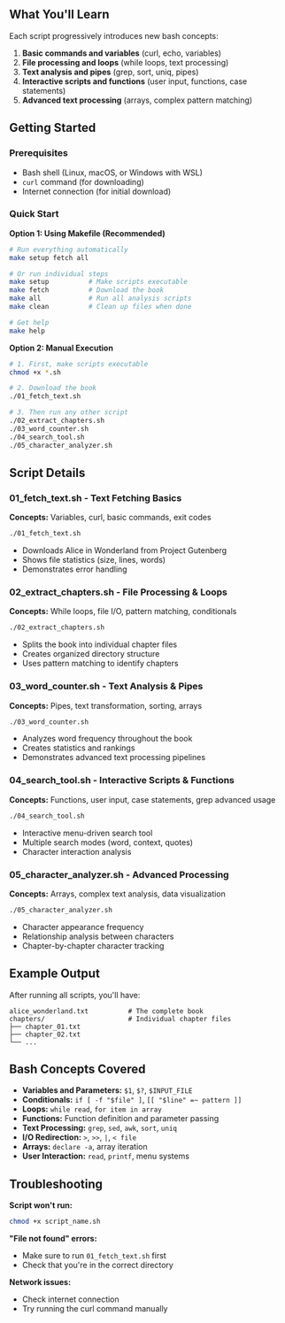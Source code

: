 
## What You'll Learn

Each script progressively introduces new bash concepts:

1. **Basic commands and variables** (curl, echo, variables)
2. **File processing and loops** (while loops, text processing)
3. **Text analysis and pipes** (grep, sort, uniq, pipes)
4. **Interactive scripts and functions** (user input, functions, case statements)
5. **Advanced text processing** (arrays, complex pattern matching)

## Getting Started

### Prerequisites
- Bash shell (Linux, macOS, or Windows with WSL)
- `curl` command (for downloading)
- Internet connection (for initial download)

### Quick Start

**Option 1: Using Makefile (Recommended)**
```bash
# Run everything automatically
make setup fetch all

# Or run individual steps
make setup          # Make scripts executable
make fetch          # Download the book
make all            # Run all analysis scripts
make clean          # Clean up files when done

# Get help
make help
```

**Option 2: Manual Execution**
```bash
# 1. First, make scripts executable
chmod +x *.sh

# 2. Download the book
./01_fetch_text.sh

# 3. Then run any other script
./02_extract_chapters.sh
./03_word_counter.sh
./04_search_tool.sh
./05_character_analyzer.sh
```

## Script Details

### 01_fetch_text.sh - Text Fetching Basics
**Concepts:** Variables, curl, basic commands, exit codes
```bash
./01_fetch_text.sh
```
- Downloads Alice in Wonderland from Project Gutenberg
- Shows file statistics (size, lines, words)
- Demonstrates error handling

### 02_extract_chapters.sh - File Processing & Loops
**Concepts:** While loops, file I/O, pattern matching, conditionals
```bash
./02_extract_chapters.sh
```
- Splits the book into individual chapter files
- Creates organized directory structure
- Uses pattern matching to identify chapters

### 03_word_counter.sh - Text Analysis & Pipes
**Concepts:** Pipes, text transformation, sorting, arrays
```bash
./03_word_counter.sh
```
- Analyzes word frequency throughout the book
- Creates statistics and rankings
- Demonstrates advanced text processing pipelines

### 04_search_tool.sh - Interactive Scripts & Functions
**Concepts:** Functions, user input, case statements, grep advanced usage
```bash
./04_search_tool.sh
```
- Interactive menu-driven search tool
- Multiple search modes (word, context, quotes)
- Character interaction analysis

### 05_character_analyzer.sh - Advanced Processing
**Concepts:** Arrays, complex text analysis, data visualization
```bash
./05_character_analyzer.sh
```
- Character appearance frequency
- Relationship analysis between characters
- Chapter-by-chapter character tracking

## Example Output

After running all scripts, you'll have:
```
alice_wonderland.txt          # The complete book
chapters/                     # Individual chapter files
├── chapter_01.txt
├── chapter_02.txt
└── ...
```

## Bash Concepts Covered

- **Variables and Parameters:** `$1`, `$?`, `$INPUT_FILE`
- **Conditionals:** `if [ -f "$file" ]`, `[[ "$line" =~ pattern ]]`
- **Loops:** `while read`, `for item in array`
- **Functions:** Function definition and parameter passing
- **Text Processing:** `grep`, `sed`, `awk`, `sort`, `uniq`
- **I/O Redirection:** `>`, `>>`, `|`, `< file`
- **Arrays:** `declare -a`, array iteration
- **User Interaction:** `read`, `printf`, menu systems

## Troubleshooting

**Script won't run:**
```bash
chmod +x script_name.sh
```

**"File not found" errors:**
- Make sure to run `01_fetch_text.sh` first
- Check that you're in the correct directory

**Network issues:**
- Check internet connection
- Try running the curl command manually